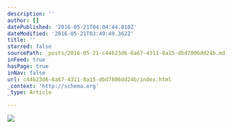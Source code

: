 ```yaml
---
description: ''
author: []
datePublished: '2016-05-21T04:04:44.810Z'
dateModified: '2016-05-21T03:49:49.362Z'
title: ''
starred: false
sourcePath: _posts/2016-05-21-c44b23d6-6a67-4311-8a15-dbd7806dd24b.md
inFeed: true
hasPage: true
inNav: false
url: c44b23d6-6a67-4311-8a15-dbd7806dd24b/index.html
_context: 'http://schema.org'
_type: Article

---
```

![](https://the-grid-user-content.s3-us-west-2.amazonaws.com/374d15cd-f7e9-4f91-a792-26b195a39362.jpg)